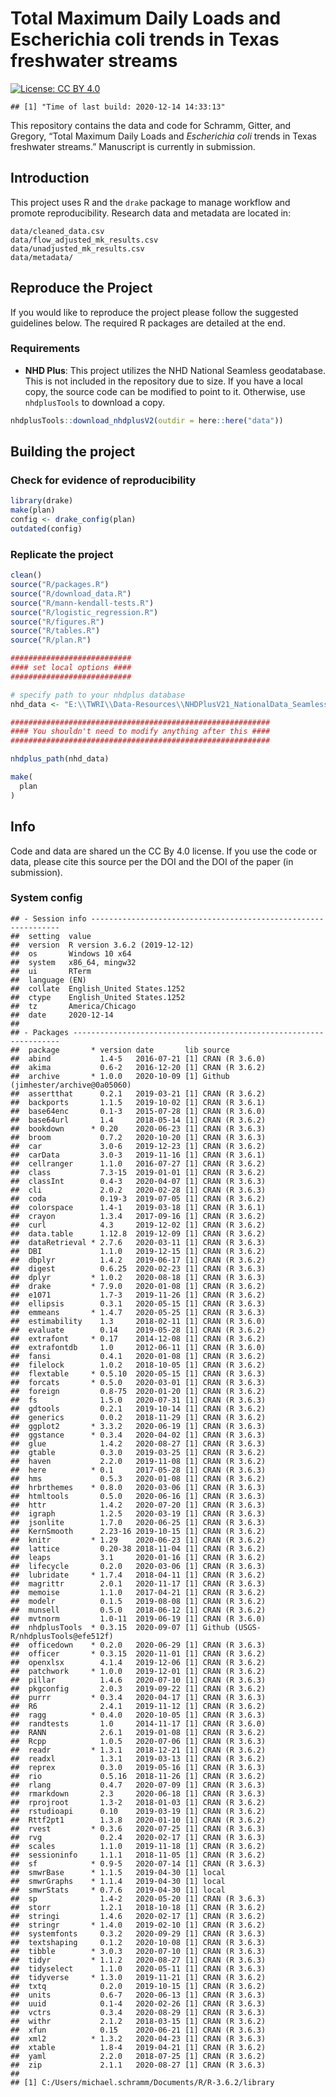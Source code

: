 Total Maximum Daily Loads and Escherichia coli trends in Texas
freshwater streams
================

[![License: CC
BY 4.0](https://img.shields.io/badge/License-CC%20BY%204.0-lightgrey.svg)](https://creativecommons.org/licenses/by/4.0/)

    ## [1] "Time of last build: 2020-12-14 14:33:13"

This repository contains the data and code for Schramm, Gitter, and
Gregory, “Total Maximum Daily Loads and *Escherichia coli* trends in
Texas freshwater streams.” Manuscript is currently in submission.

## Introduction

This project uses R and the `drake` package to manage workflow and
promote reproducibility. Research data and metadata are located in:

    data/cleaned_data.csv
    data/flow_adjusted_mk_results.csv
    data/unadjusted_mk_results.csv
    data/metadata/

## Reproduce the Project

If you would like to reproduce the project please follow the suggested
guidelines below. The required R packages are detailed at the end.

### Requirements

  - **NHD Plus**: This project utilizes the NHD National Seamless
    geodatabase. This is not included in the repository due to size. If
    you have a local copy, the source code can be modified to point to
    it. Otherwise, use `nhdplusTools` to download a copy.

<!-- end list -->

``` r
nhdplusTools::download_nhdplusV2(outdir = here::here("data"))
```

## Building the project

### Check for evidence of reproducibility

``` r
library(drake)
make(plan)
config <- drake_config(plan)
outdated(config)
```

### Replicate the project

``` r
clean()
source("R/packages.R")  
source("R/download_data.R")
source("R/mann-kendall-tests.R")
source("R/logistic_regression.R")
source("R/figures.R")
source("R/tables.R")
source("R/plan.R")  

###########################
#### set local options ####
###########################

# specify path to your nhdplus database
nhd_data <- "E:\\TWRI\\Data-Resources\\NHDPlusV21_NationalData_Seamless_Geodatabase_Lower48_07\\NHDPlusNationalData\\NHDPlusV21_National_Seamless_Flattened_Lower48.gdb"

##########################################################
#### You shouldn't need to modify anything after this ####
##########################################################

nhdplus_path(nhd_data)

make(
  plan
)
```

## Info

Code and data are shared un the CC By 4.0 license. If you use the code
or data, please cite this source per the DOI and the DOI of the paper
(in submission).

### System config

    ## - Session info ---------------------------------------------------------------
    ##  setting  value                       
    ##  version  R version 3.6.2 (2019-12-12)
    ##  os       Windows 10 x64              
    ##  system   x86_64, mingw32             
    ##  ui       RTerm                       
    ##  language (EN)                        
    ##  collate  English_United States.1252  
    ##  ctype    English_United States.1252  
    ##  tz       America/Chicago             
    ##  date     2020-12-14                  
    ## 
    ## - Packages -------------------------------------------------------------------
    ##  package       * version date       lib source                              
    ##  abind           1.4-5   2016-07-21 [1] CRAN (R 3.6.0)                      
    ##  akima           0.6-2   2016-12-20 [1] CRAN (R 3.6.2)                      
    ##  archive       * 1.0.0   2020-10-09 [1] Github (jimhester/archive@0a05060)  
    ##  assertthat      0.2.1   2019-03-21 [1] CRAN (R 3.6.2)                      
    ##  backports       1.1.5   2019-10-02 [1] CRAN (R 3.6.1)                      
    ##  base64enc       0.1-3   2015-07-28 [1] CRAN (R 3.6.0)                      
    ##  base64url       1.4     2018-05-14 [1] CRAN (R 3.6.2)                      
    ##  bookdown      * 0.20    2020-06-23 [1] CRAN (R 3.6.3)                      
    ##  broom           0.7.2   2020-10-20 [1] CRAN (R 3.6.3)                      
    ##  car             3.0-6   2019-12-23 [1] CRAN (R 3.6.2)                      
    ##  carData         3.0-3   2019-11-16 [1] CRAN (R 3.6.1)                      
    ##  cellranger      1.1.0   2016-07-27 [1] CRAN (R 3.6.2)                      
    ##  class           7.3-15  2019-01-01 [1] CRAN (R 3.6.2)                      
    ##  classInt        0.4-3   2020-04-07 [1] CRAN (R 3.6.3)                      
    ##  cli             2.0.2   2020-02-28 [1] CRAN (R 3.6.3)                      
    ##  coda            0.19-3  2019-07-05 [1] CRAN (R 3.6.2)                      
    ##  colorspace      1.4-1   2019-03-18 [1] CRAN (R 3.6.1)                      
    ##  crayon          1.3.4   2017-09-16 [1] CRAN (R 3.6.2)                      
    ##  curl            4.3     2019-12-02 [1] CRAN (R 3.6.2)                      
    ##  data.table      1.12.8  2019-12-09 [1] CRAN (R 3.6.2)                      
    ##  dataRetrieval * 2.7.6   2020-03-11 [1] CRAN (R 3.6.3)                      
    ##  DBI             1.1.0   2019-12-15 [1] CRAN (R 3.6.2)                      
    ##  dbplyr          1.4.2   2019-06-17 [1] CRAN (R 3.6.2)                      
    ##  digest          0.6.25  2020-02-23 [1] CRAN (R 3.6.3)                      
    ##  dplyr         * 1.0.2   2020-08-18 [1] CRAN (R 3.6.3)                      
    ##  drake         * 7.9.0   2020-01-08 [1] CRAN (R 3.6.2)                      
    ##  e1071           1.7-3   2019-11-26 [1] CRAN (R 3.6.2)                      
    ##  ellipsis        0.3.1   2020-05-15 [1] CRAN (R 3.6.3)                      
    ##  emmeans       * 1.4.7   2020-05-25 [1] CRAN (R 3.6.3)                      
    ##  estimability    1.3     2018-02-11 [1] CRAN (R 3.6.0)                      
    ##  evaluate        0.14    2019-05-28 [1] CRAN (R 3.6.2)                      
    ##  extrafont     * 0.17    2014-12-08 [1] CRAN (R 3.6.2)                      
    ##  extrafontdb     1.0     2012-06-11 [1] CRAN (R 3.6.0)                      
    ##  fansi           0.4.1   2020-01-08 [1] CRAN (R 3.6.2)                      
    ##  filelock        1.0.2   2018-10-05 [1] CRAN (R 3.6.2)                      
    ##  flextable     * 0.5.10  2020-05-15 [1] CRAN (R 3.6.3)                      
    ##  forcats       * 0.5.0   2020-03-01 [1] CRAN (R 3.6.3)                      
    ##  foreign         0.8-75  2020-01-20 [1] CRAN (R 3.6.2)                      
    ##  fs              1.5.0   2020-07-31 [1] CRAN (R 3.6.3)                      
    ##  gdtools         0.2.1   2019-10-14 [1] CRAN (R 3.6.2)                      
    ##  generics        0.0.2   2018-11-29 [1] CRAN (R 3.6.2)                      
    ##  ggplot2       * 3.3.2   2020-06-19 [1] CRAN (R 3.6.3)                      
    ##  ggstance      * 0.3.4   2020-04-02 [1] CRAN (R 3.6.3)                      
    ##  glue            1.4.2   2020-08-27 [1] CRAN (R 3.6.3)                      
    ##  gtable          0.3.0   2019-03-25 [1] CRAN (R 3.6.2)                      
    ##  haven           2.2.0   2019-11-08 [1] CRAN (R 3.6.2)                      
    ##  here          * 0.1     2017-05-28 [1] CRAN (R 3.6.3)                      
    ##  hms             0.5.3   2020-01-08 [1] CRAN (R 3.6.2)                      
    ##  hrbrthemes    * 0.8.0   2020-03-06 [1] CRAN (R 3.6.3)                      
    ##  htmltools       0.5.0   2020-06-16 [1] CRAN (R 3.6.3)                      
    ##  httr            1.4.2   2020-07-20 [1] CRAN (R 3.6.3)                      
    ##  igraph          1.2.5   2020-03-19 [1] CRAN (R 3.6.3)                      
    ##  jsonlite        1.7.0   2020-06-25 [1] CRAN (R 3.6.3)                      
    ##  KernSmooth      2.23-16 2019-10-15 [1] CRAN (R 3.6.2)                      
    ##  knitr         * 1.29    2020-06-23 [1] CRAN (R 3.6.2)                      
    ##  lattice         0.20-38 2018-11-04 [1] CRAN (R 3.6.2)                      
    ##  leaps           3.1     2020-01-16 [1] CRAN (R 3.6.2)                      
    ##  lifecycle       0.2.0   2020-03-06 [1] CRAN (R 3.6.3)                      
    ##  lubridate     * 1.7.4   2018-04-11 [1] CRAN (R 3.6.2)                      
    ##  magrittr        2.0.1   2020-11-17 [1] CRAN (R 3.6.3)                      
    ##  memoise         1.1.0   2017-04-21 [1] CRAN (R 3.6.2)                      
    ##  modelr          0.1.5   2019-08-08 [1] CRAN (R 3.6.2)                      
    ##  munsell         0.5.0   2018-06-12 [1] CRAN (R 3.6.2)                      
    ##  mvtnorm         1.0-11  2019-06-19 [1] CRAN (R 3.6.0)                      
    ##  nhdplusTools  * 0.3.15  2020-09-07 [1] Github (USGS-R/nhdplusTools@efe512f)
    ##  officedown    * 0.2.0   2020-06-29 [1] CRAN (R 3.6.3)                      
    ##  officer       * 0.3.15  2020-11-01 [1] CRAN (R 3.6.2)                      
    ##  openxlsx        4.1.4   2019-12-06 [1] CRAN (R 3.6.2)                      
    ##  patchwork     * 1.0.0   2019-12-01 [1] CRAN (R 3.6.2)                      
    ##  pillar          1.4.6   2020-07-10 [1] CRAN (R 3.6.3)                      
    ##  pkgconfig       2.0.3   2019-09-22 [1] CRAN (R 3.6.2)                      
    ##  purrr         * 0.3.4   2020-04-17 [1] CRAN (R 3.6.3)                      
    ##  R6              2.4.1   2019-11-12 [1] CRAN (R 3.6.2)                      
    ##  ragg          * 0.4.0   2020-10-05 [1] CRAN (R 3.6.3)                      
    ##  randtests       1.0     2014-11-17 [1] CRAN (R 3.6.0)                      
    ##  RANN            2.6.1   2019-01-08 [1] CRAN (R 3.6.2)                      
    ##  Rcpp            1.0.5   2020-07-06 [1] CRAN (R 3.6.3)                      
    ##  readr         * 1.3.1   2018-12-21 [1] CRAN (R 3.6.2)                      
    ##  readxl          1.3.1   2019-03-13 [1] CRAN (R 3.6.2)                      
    ##  reprex          0.3.0   2019-05-16 [1] CRAN (R 3.6.3)                      
    ##  rio             0.5.16  2018-11-26 [1] CRAN (R 3.6.2)                      
    ##  rlang           0.4.7   2020-07-09 [1] CRAN (R 3.6.3)                      
    ##  rmarkdown       2.3     2020-06-18 [1] CRAN (R 3.6.3)                      
    ##  rprojroot       1.3-2   2018-01-03 [1] CRAN (R 3.6.2)                      
    ##  rstudioapi      0.10    2019-03-19 [1] CRAN (R 3.6.2)                      
    ##  Rttf2pt1        1.3.8   2020-01-10 [1] CRAN (R 3.6.2)                      
    ##  rvest         * 0.3.6   2020-07-25 [1] CRAN (R 3.6.3)                      
    ##  rvg             0.2.4   2020-02-17 [1] CRAN (R 3.6.3)                      
    ##  scales          1.1.0   2019-11-18 [1] CRAN (R 3.6.2)                      
    ##  sessioninfo     1.1.1   2018-11-05 [1] CRAN (R 3.6.2)                      
    ##  sf            * 0.9-5   2020-07-14 [1] CRAN (R 3.6.3)                      
    ##  smwrBase      * 1.1.5   2019-04-30 [1] local                               
    ##  smwrGraphs    * 1.1.4   2019-04-30 [1] local                               
    ##  smwrStats     * 0.7.6   2019-04-30 [1] local                               
    ##  sp              1.4-2   2020-05-20 [1] CRAN (R 3.6.3)                      
    ##  storr           1.2.1   2018-10-18 [1] CRAN (R 3.6.2)                      
    ##  stringi         1.4.6   2020-02-17 [1] CRAN (R 3.6.2)                      
    ##  stringr       * 1.4.0   2019-02-10 [1] CRAN (R 3.6.2)                      
    ##  systemfonts     0.3.2   2020-09-29 [1] CRAN (R 3.6.3)                      
    ##  textshaping     0.1.2   2020-10-08 [1] CRAN (R 3.6.3)                      
    ##  tibble        * 3.0.3   2020-07-10 [1] CRAN (R 3.6.3)                      
    ##  tidyr         * 1.1.2   2020-08-27 [1] CRAN (R 3.6.3)                      
    ##  tidyselect      1.1.0   2020-05-11 [1] CRAN (R 3.6.3)                      
    ##  tidyverse     * 1.3.0   2019-11-21 [1] CRAN (R 3.6.2)                      
    ##  txtq            0.2.0   2019-10-15 [1] CRAN (R 3.6.2)                      
    ##  units           0.6-7   2020-06-13 [1] CRAN (R 3.6.3)                      
    ##  uuid            0.1-4   2020-02-26 [1] CRAN (R 3.6.3)                      
    ##  vctrs           0.3.4   2020-08-29 [1] CRAN (R 3.6.3)                      
    ##  withr           2.1.2   2018-03-15 [1] CRAN (R 3.6.2)                      
    ##  xfun            0.15    2020-06-21 [1] CRAN (R 3.6.3)                      
    ##  xml2          * 1.3.2   2020-04-23 [1] CRAN (R 3.6.3)                      
    ##  xtable          1.8-4   2019-04-21 [1] CRAN (R 3.6.2)                      
    ##  yaml            2.2.0   2018-07-25 [1] CRAN (R 3.6.2)                      
    ##  zip             2.1.1   2020-08-27 [1] CRAN (R 3.6.3)                      
    ## 
    ## [1] C:/Users/michael.schramm/Documents/R/R-3.6.2/library
